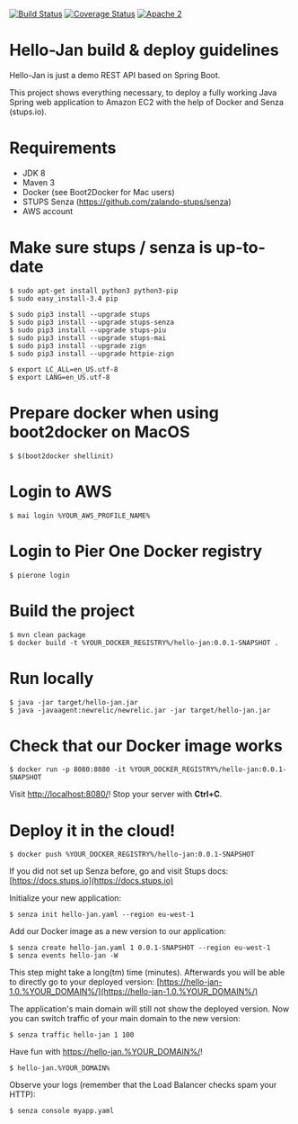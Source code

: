 [![Build Status](https://travis-ci.org/zalando/hello-jan.svg?branch=master)](https://travis-ci.org/zalando/hello-jan)
[![Coverage Status](https://coveralls.io/repos/zalando/hello-jan/badge.svg?branch=master)](https://coveralls.io/r/zalando/hello-jan?branch=master)
[![Apache 2](http://img.shields.io/badge/license-Apache%202-blue.svg)](http://www.apache.org/licenses/LICENSE-2.0)

# Hello-Jan build & deploy guidelines

Hello-Jan is just a demo REST API based on Spring Boot.

This project shows everything necessary, to deploy a fully working Java Spring web application to Amazon EC2 with the help of Docker and Senza (stups.io).

# Requirements

* JDK 8
* Maven 3
* Docker (see Boot2Docker for Mac users)
* STUPS Senza (https://github.com/zalando-stups/senza)
* AWS account 

# Make sure stups / senza is up-to-date

    $ sudo apt-get install python3 python3-pip
    $ sudo easy_install-3.4 pip

    $ sudo pip3 install --upgrade stups
    $ sudo pip3 install --upgrade stups-senza
    $ sudo pip3 install --upgrade stups-piu
    $ sudo pip3 install --upgrade stups-mai
    $ sudo pip3 install --upgrade zign
    $ sudo pip3 install --upgrade httpie-zign

    $ export LC_ALL=en_US.utf-8
    $ export LANG=en_US.utf-8
    
# Prepare docker when using boot2docker on MacOS

    $ $(boot2docker shellinit)    
    
# Login to AWS
    
    $ mai login %YOUR_AWS_PROFILE_NAME%

# Login to Pier One Docker registry

    $ pierone login

# Build the project

    $ mvn clean package
    $ docker build -t %YOUR_DOCKER_REGISTRY%/hello-jan:0.0.1-SNAPSHOT .
    
# Run locally

    $ java -jar target/hello-jan.jar
    $ java -javaagent:newrelic/newrelic.jar -jar target/hello-jan.jar
    
# Check that our Docker image works

    $ docker run -p 8080:8080 -it %YOUR_DOCKER_REGISTRY%/hello-jan:0.0.1-SNAPSHOT

Visit [http://localhost:8080/](http://localhost:8080/)! Stop your server with **Ctrl+C**.

# Deploy it in the cloud!

    $ docker push %YOUR_DOCKER_REGISTRY%/hello-jan:0.0.1-SNAPSHOT

If you did not set up Senza before, go and visit Stups docs:
[https://docs.stups.io](https://docs.stups.io)

Initialize your new application:

    $ senza init hello-jan.yaml --region eu-west-1

Add our Docker image as a new version to our application:

    $ senza create hello-jan.yaml 1 0.0.1-SNAPSHOT --region eu-west-1
    $ senza events hello-jan -W

This step might take a long(tm) time (minutes). Afterwards you will be able to directly go to your deployed version:
[https://hello-jan-1.0.%YOUR_DOMAIN%/](https://hello-jan-1.0.%YOUR_DOMAIN%/)

The application's main domain will still not show the deployed version. Now you can switch traffic of your main domain
to the new version:

    $ senza traffic hello-jan 1 100

Have fun with [https://hello-jan.%YOUR_DOMAIN%/](https://hello-jan.%YOUR_DOMAIN%/)!

    $ hello-jan.%YOUR_DOMAIN%
    
Observe your logs (remember that the Load Balancer checks spam your HTTP):

    $ senza console myapp.yaml
